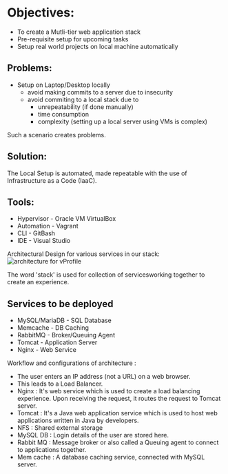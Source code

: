 # Objectives:
* To create a Mutli-tier web application stack
* Pre-requisite setup for upcoming tasks
* Setup real world projects on local machine automatically

## Problems: 
* Setup on Laptop/Desktop locally 
  - avoid making commits to a server due to insecurity
  - avoid commiting to a local stack due to
      - unrepeatability (if done manually)
      - time consumption
      - complexity (setting up a local server using VMs is complex)

Such a scenario creates problems.

## Solution:

The Local Setup is automated, made repeatable with the use of Infrastructure as a Code (IaaC).

## Tools:
* Hypervisor - Oracle VM VirtualBox
* Automation - Vagrant
* CLI - GitBash
* IDE - Visual Studio


Architectural Design for various services in our stack:
![architecture for vProfile](https://github.com/aneeshahehe/vProfile-project-setup-Local-/assets/104615902/e8298bfa-e732-4ff8-988a-5cb3f4242988)

The word 'stack' is used for collection of servicesworking together to create an experience.
## Services to be deployed
* MySQL/MariaDB - SQL Database
* Memcache - DB Caching
* RabbitMQ - Broker/Queuing Agent
* Tomcat - Application Server
* Nginx - Web Service

Workflow and configurations of architecture :
* The user enters an IP address (not a URL) on a web browser.
* This leads to a Load Balancer.
* Nginx : It's  web service which is used to create a load balancing experience. Upon receiving the request, it routes the request to Tomcat server.
* Tomcat : It's a Java web application service which is used to host web applications written in Java by developers.
* NFS : Shared external storage
* MySQL DB : Login details of the user are stored here.
* Rabbit MQ : Message broker or also called a Queuing agent to connect to applications together.
* Mem cache : A database caching service, connected with MySQL server.
  
  



